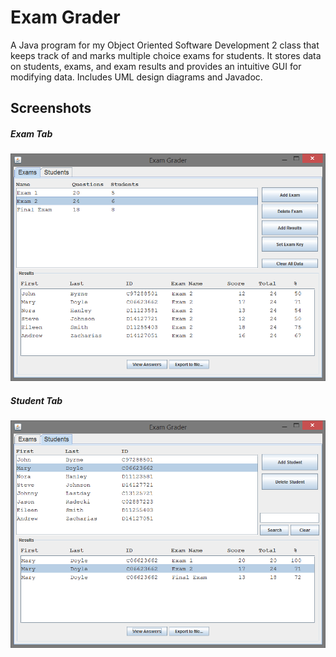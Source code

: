 # Exam Grader
A Java program for my Object Oriented Software Development 2 class that keeps track of and marks multiple choice exams for students. It stores data on students, exams, and exam results and provides an intuitive GUI for modifying data. Includes UML design diagrams and Javadoc. 
## Screenshots
##### Exam Tab
![alt tag](https://github.com/andrewzach/ExamGrader/raw/master/documentation/screenshots/examgrader_ss_examtab.png)
 
##### Student Tab
![alt tag](https://github.com/andrewzach/ExamGrader/raw/master/documentation/screenshots/examgrader_ss_studenttab.png)
